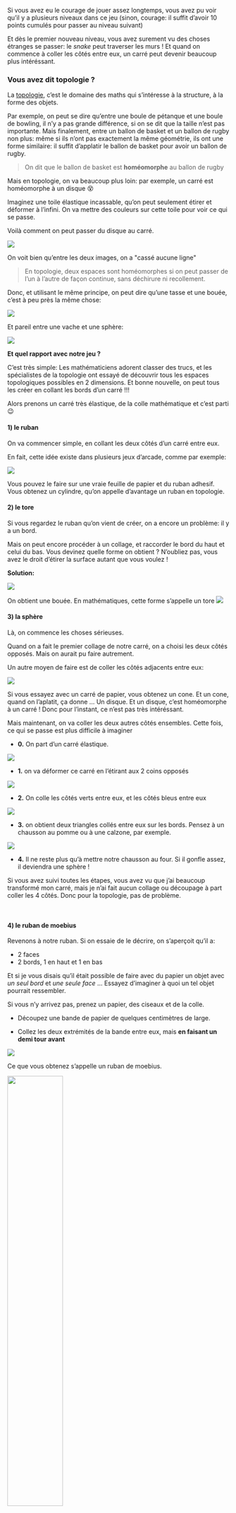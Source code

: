 Si vous avez eu le courage de jouer assez longtemps, vous avez pu voir qu’il y a plusieurs niveaux dans ce jeu (sinon, courage: il suffit d’avoir 10 points cumulés pour passer au niveau suivant)

Et dès le premier nouveau niveau, vous avez surement vu des choses étranges se passer: le *snake* peut traverser les murs ! Et quand on commence à coller les côtés entre eux, un carré peut devenir beaucoup plus intéréssant.


### Vous avez dit topologie ?

La [topologie](https://fr.wikipedia.org/wiki/Topologie), c’est le domaine des maths qui s’intéresse à la structure, à la forme des objets.

Par exemple, on peut se dire qu’entre une boule de pétanque et une boule de bowling, il n’y a pas grande différence, si on se dit que la taille n’est pas importante. Mais finalement, entre un ballon de basket et un ballon de rugby non plus: même si ils n’ont pas exactement la même géométrie, ils ont une forme similaire: il suffit d’applatir le ballon de basket pour avoir un ballon de rugby.

> On dit que le ballon de basket est **homéomorphe** au ballon de rugby

Mais en topologie, on va beaucoup plus loin: par exemple, un carré est homéomorphe à un disque 😵

Imaginez une toile élastique incassable, qu’on peut seulement étirer et déformer à l’infini. On va mettre des couleurs sur cette toile pour voir ce qui se passe.

Voilà comment on peut passer du disque au carré.

![](square_circle.png)

On voit bien qu’entre les deux images, on a "cassé aucune ligne"

> En topologie, deux espaces sont homéomorphes si on peut passer de l’un à l’autre de façon continue, sans déchirure ni recollement.

Donc, et utilisant le même principe, on peut dire qu’une tasse et une bouée, c’est à peu près la même chose:

![](https://upload.wikimedia.org/wikipedia/commons/2/26/Mug_and_Torus_morph.gif)

Et pareil entre une vache et une sphère:

![](https://upload.wikimedia.org/wikipedia/commons/thumb/2/24/Spot_the_cow.gif/300px-Spot_the_cow.gif)



**Et quel rapport avec notre jeu ?**

C’est très simple: Les mathématiciens adorent classer des trucs, et les spécialistes de la topologie ont essayé de découvrir tous les espaces topologiques possibles en 2 dimensions. Et bonne nouvelle, on peut tous les créer en collant les bords d’un carré !!!

Alors prenons un carré très élastique, de la colle mathématique et c’est parti 😉

#### 1) le ruban

On va commencer simple, en collant les deux côtés d’un carré entre eux.

En fait, cette idée existe dans plusieurs jeux d’arcade, comme par exemple:

![](https://blogdemaths.files.wordpress.com/2014/04/pac-man_recollement_cylindre_figure.png?w=640&h=265)

Vous pouvez le faire sur une vraie feuille de papier et du ruban adhesif. Vous obtenez un cylindre, qu’on appelle d’avantage un ruban en topologie.

#### 2) le tore
Si vous regardez le ruban qu’on vient de créer, on a encore un problème: il y a un bord.

Mais on peut encore procéder à un collage, et raccorder le bord du haut et celui du bas. Vous devinez quelle forme on obtient ?
N’oubliez pas, vous avez le droit d’étirer la surface autant que vous voulez !

**Solution:** 

![](https://plus.maths.org/issue10/features/topology/gluetorus.gif)

On obtient une bouée. En mathématiques, cette forme s’appelle un tore
![](https://upload.wikimedia.org/wikipedia/commons/1/17/Torus.png)

#### 3) la sphère

Là, on commence les choses sérieuses.

Quand on a fait le premier collage de notre carré, on a choisi les deux côtés opposés. Mais on aurait pu faire autrement.

Un autre moyen de faire est de coller les côtés adjacents entre eux:

![](fold1.png)

Si vous essayez avec un carré de papier, vous obtenez un cone.
Et un cone, quand on l’aplatit, ça donne … Un disque. Et un disque, c’est homéomorphe à un carré ! Donc pour l’instant, ce n’est pas très intéréssant.

Mais maintenant, on va coller les deux autres côtés ensembles.
Cette fois, ce qui se passe est plus difficile à imaginer

- **0.** On part d’un carré élastique.

![](square_sphere_1.png)

- **1.** on va déformer ce carré en l’étirant aux 2 coins opposés

![](square_sphere_2.png)


- **2.** On colle les côtés verts entre eux, et les côtés bleus entre eux

![](square_sphere_3.png)

- **3.** on obtient deux triangles collés entre eux sur les bords. Pensez à un chausson au pomme ou à une calzone, par exemple.

![](square_sphere_4.png)

- **4.** Il ne reste plus qu’à mettre notre chausson au four. Si il gonfle assez, il deviendra une sphère !

Si vous avez suivi toutes les étapes, vous avez vu que j’ai beaucoup transformé mon carré, mais je n’ai fait aucun collage ou découpage à part coller les 4 côtés. Donc pour la topologie, pas de problème.

<br>

#### 4) le ruban de moebius

Revenons à notre ruban.
Si on essaie de le décrire, on s’aperçoit qu’il a:
- 2 faces
- 2 bords, 1 en haut et 1 en bas

Et si je vous disais qu’il était possible de faire avec du papier un objet avec *un seul bord* et *une seule face* … Essayez d’imaginer à quoi un tel objet pourrait ressembler.

Si vous n’y arrivez pas, prenez un papier, des ciseaux et de la colle.

- Découpez une bande de papier de quelques centimètres de large.

- Collez les deux extrémités de la bande entre eux, mais **en faisant un demi tour avant**

![](https://lmoussakova.files.wordpress.com/2012/05/rubanmoebiusstep4.jpg)

Ce que vous obtenez s’appelle un ruban de moebius. 

<img src="https://touslesinsolites.files.wordpress.com/2012/04/mobius-4.png" width="50%">

Vous pouvez essayer de le colorier, en prenant une couleur par face.
Vous pouvez aussi essayer de le découper dans le sens de la largeur.



Et pour un topologiste, c’est une façon tout à fait normale de recoller les bords d’un carré !

<br>


#### 5) la bouteille de klein

Je vous laisse celui là en exercice:

Essayez de coller les bords de ce carré de cette façon:

![](https://i.stack.imgur.com/2iFIg.png)

<br>
<br>

Normalement, vous tombez sur cet objet: La bouteille de Klein

![](https://qph.fs.quoracdn.net/main-qimg-4ee52642d3b35d5a4269c33ad4a88e74-c)


#### 6) le plan projectif réel

Si il vous reste encore des neurones, aller voir cette vidéo pour voir ce qui se passe quand on relie les côtés d’un carré deux à deux opposés, en leur faisant faire chacun un demi tour.

[![](https://img.youtube.com/vi/lEvJqGvY24c/0.jpg)](https://www.youtube.com/watch?v=lEvJqGvY24c)


<br><br><br><br>

## Pour aller plus loin


La topologie est un domaine des maths très vaste, et je n’ai fait qu’éfleurer les concepts qui existent. On a fait la liste de toutes les variétés en 2 dimensions, mais on peut faire la même chose avec la 3D et toutes les autres dimensions, et on a même pas parlé de connexité. 

Si vous voulez creuser un peu plus, vous pouvez aller voir cette vidéo:

[![](https://img.youtube.com/vi/ayjck76iSOA/0.jpg)](https://www.youtube.com/watch?v=ayjck76iSOA)


